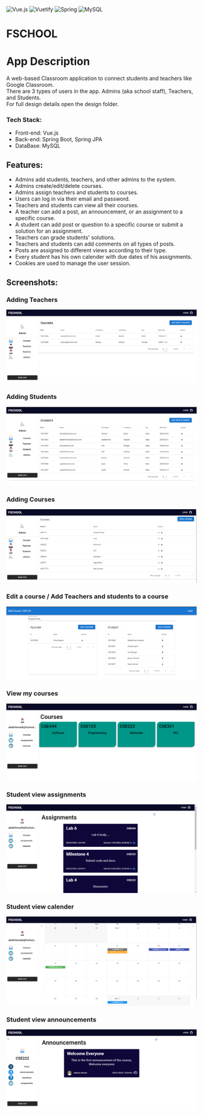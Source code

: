 ![Vue.js](https://img.shields.io/badge/vuejs-%2335495e.svg?style=for-the-badge&logo=vuedotjs&logoColor=%234FC08D)
![Vuetify](https://img.shields.io/badge/Vuetify-1867C0?style=for-the-badge&logo=vuetify&logoColor=AEDDFF)
![Spring](https://img.shields.io/badge/spring-%236DB33F.svg?style=for-the-badge&logo=spring&logoColor=white)
![MySQL](https://img.shields.io/badge/mysql-%2300f.svg?style=for-the-badge&logo=mysql&logoColor=white)

# FSCHOOL

# App Description  
A web-based Classroom application to connect students and teachers like Google Classroom.  
There are 3 types of users in the app. Admins (aka school staff), Teachers, and Students.  
For full design details open the design folder.
### Tech Stack: 
* Front-end: Vue.js
* Back-end: Spring Boot, Spring JPA
* DataBase: MySQL

## Features:
* Admins add students, teachers, and other admins to the system.
* Admins create/edit/delete courses.
* Admins assign teachers and students to courses.
* Users can log in via their email and password.
* Teachers and students can view all their courses.
* A teacher can add a post, an announcement, or an assignment to a specific course.
* A student can add post or question to a specific course or submit a solution for an assignment.
* Teachers can grade students' solutions.
* Teachers and students can add comments on all types of posts.
* Posts are assigned to different views according to their type.
* Every student has his own calender with due dates of his assignments.
* Cookies are used to manage the user session.

## Screenshots:
### Adding Teachers
![Adding teachers](https://github.com/seifgneedy/FSCHOOL/blob/master/Screenshots/2.PNG)
### Adding Students
![Adding Students](https://github.com/seifgneedy/FSCHOOL/blob/master/Screenshots/3.PNG)
### Adding Courses
![Adding Courses](https://github.com/seifgneedy/FSCHOOL/blob/master/Screenshots/1.PNG)
### Edit a course / Add Teachers and students to a course
![Edit a course / Add Teachers and students to a course](https://github.com/seifgneedy/FSCHOOL/blob/master/Screenshots/5.PNG)
### View my courses
![View my courses](https://github.com/seifgneedy/FSCHOOL/blob/master/Screenshots/6.PNG)
### Student view assignments
![Student view assignments](https://github.com/seifgneedy/FSCHOOL/blob/master/Screenshots/7.PNG)
### Student view calender
![Student view calender](https://github.com/seifgneedy/FSCHOOL/blob/master/Screenshots/8.PNG)
### Student view announcements
![Student view announcements](https://github.com/seifgneedy/FSCHOOL/blob/master/Screenshots/9.PNG)
